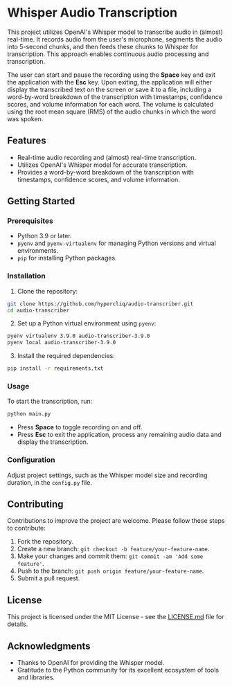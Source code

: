 # Whisper Audio Transcription

This project utilizes OpenAI's Whisper model to transcribe audio in (almost) real-time. It records audio from the user's microphone, segments the audio into 5-second chunks, and then feeds these chunks to Whisper for transcription. This approach enables continuous audio processing and transcription.

The user can start and pause the recording using the **Space** key and exit the application with the **Esc** key. Upon exiting, the application will either display the transcribed text on the screen or save it to a file, including a word-by-word breakdown of the transcription with timestamps, confidence scores, and volume information for each word. The volume is calculated using the root mean square (RMS) of the audio chunks in which the word was spoken.

## Features

- Real-time audio recording and (almost) real-time transcription.
- Utilizes OpenAI's Whisper model for accurate transcription.
- Provides a word-by-word breakdown of the transcription with timestamps, confidence scores, and volume information.


## Getting Started

### Prerequisites

- Python 3.9 or later.
- `pyenv` and `pyenv-virtualenv` for managing Python versions and virtual environments.
- `pip` for installing Python packages.

### Installation

1. Clone the repository:

```sh
git clone https://github.com/hypercliq/audio-transcriber.git
cd audio-transcriber
```

2. Set up a Python virtual environment using `pyenv`:

```sh
pyenv virtualenv 3.9.0 audio-transcriber-3.9.0
pyenv local audio-transcriber-3.9.0
```

3. Install the required dependencies:

```sh
pip install -r requirements.txt
```

### Usage

To start the transcription, run:

```sh
python main.py
```

- Press **Space** to toggle recording on and off.
- Press **Esc** to exit the application, process any remaining audio data and display the transcription.

### Configuration

Adjust project settings, such as the Whisper model size and recording duration, in the `config.py` file.

## Contributing

Contributions to improve the project are welcome. Please follow these steps to contribute:

1. Fork the repository.
2. Create a new branch: `git checkout -b feature/your-feature-name`.
3. Make your changes and commit them: `git commit -am 'Add some feature'`.
4. Push to the branch: `git push origin feature/your-feature-name`.
5. Submit a pull request.

## License

This project is licensed under the MIT License - see the [LICENSE.md](LICENSE.md) file for details.

## Acknowledgments

- Thanks to OpenAI for providing the Whisper model.
- Gratitude to the Python community for its excellent ecosystem of tools and libraries.
